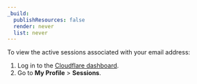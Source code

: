 ```yaml
---
_build:
  publishResources: false
  render: never
  list: never
---
```


To view the active sessions associated with your email address:

1. Log in to the [Cloudflare dashboard](https://dash.cloudflare.com).
2. Go to **My Profile** > **Sessions**.
